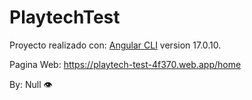 # PlaytechTest

Proyecto realizado con: [Angular CLI](https://github.com/angular/angular-cli) version 17.0.10.

Pagina Web: https://playtech-test-4f370.web.app/home

By: Null 👁
